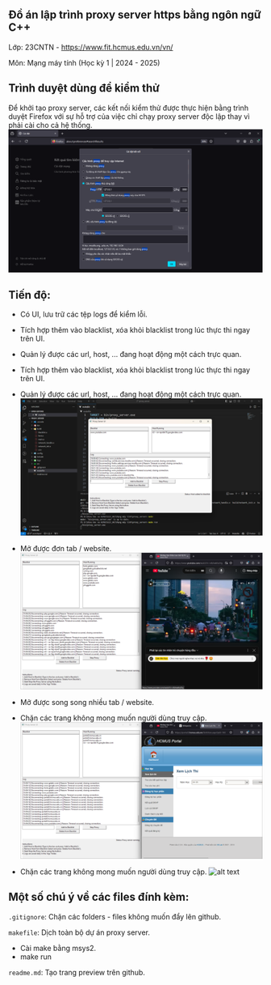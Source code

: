## Đồ án lập trình proxy server https bằng ngôn ngữ C++
Lớp: 23CNTN - https://www.fit.hcmus.edu.vn/vn/

Môn: Mạng máy tính (Học kỳ 1 | 2024 - 2025)

## Trình duyệt dùng để kiểm thử
Để khởi tạo proxy server, các kết nối kiểm thử được thực hiện bằng trình duyệt Firefox với sự hỗ trợ của việc chỉ chạy proxy server độc lập thay vì phải cài cho cả hệ thống.
![alt text](bin/firefox%20proxy%20configuration.png) 

## Tiến độ:
+ Có UI, lưu trữ các tệp logs để kiểm lỗi.
+ Tích hợp thêm vào blacklist, xóa khỏi blacklist trong lúc thực thi ngay trên UI.
+ Quản lý được các url, host, ... đang hoạt động một cách trực quan.
+ Tích hợp thêm vào blacklist, xóa khỏi blacklist trong lúc thực thi ngay trên UI.
+ Quản lý được các url, host, ... đang hoạt động một cách trực quan.
![alt text](bin/ui.png)

+ Mở được đơn tab / website.
![alt text](bin/demo_00.png)

+ Mở được song song nhiều tab / website.

+ Chặn các trang không mong muốn người dùng truy cập.
![alt text](bin/demo_01.png)

+ Chặn các trang không mong muốn người dùng truy cập.
![alt text](bin/demo_03.png)


## Một số chú ý về các files đính kèm:
`.gitignore`: Chặn các folders - files không muốn đẩy lên github.

`makefile`: Dịch toàn bộ dự án proxy server.
+ Cài make bằng msys2.
+ make run

`readme.md`: Tạo trang preview trên github.

